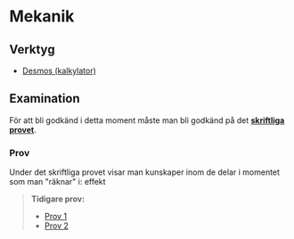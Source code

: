 # Mekanik

## Verktyg

- [Desmos (kalkylator)](https://www.desmos.com/scientific)

## Examination

För att bli godkänd i detta moment måste man bli godkänd på det [**skriftliga provet**](#prov).

### Prov
Under det skriftliga provet visar man kunskaper inom de delar i momentet som man "räknar" i: effekt

> **Tidigare prov:**  
> - [Prov 1](<mekanik_prov1.pdf>)  
> - [Prov 2](<mekanik_prov2.pdf>)  
